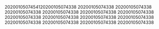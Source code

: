 2020010507454120200105074338
20200105074338
20200105074338
20200105074338
20200105074338
20200105074338
20200105074338
20200105074338
20200105074338
20200105074338
20200105074338
20200105074338
20200105074338
20200105074338
20200105074338
